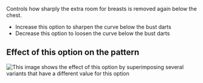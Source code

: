 Controls how sharply the extra room for breasts is removed again below the chest.

- Increase this option to sharpen the curve below the bust darts
- Decrease this option to loosen the curve below the bust darts

## Effect of this option on the pattern

![This image shows the effect of this option by superimposing several variants that have a different value for this option](simone_contour_sample.svg "Effect of this option on the pattern")
